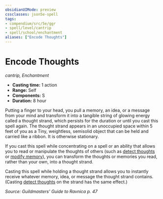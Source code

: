 ```yaml
---
obsidianUIMode: preview
cssclasses: json5e-spell
tags:
- compendium/src/5e/ggr
- spell/level/cantrip
- spell/school/enchantment
aliases: ["Encode Thoughts"]
---
```

# Encode Thoughts
*cantrip, Enchantment*  

- **Casting time:** 1 action
- **Range:** Self
- **Components:** S
- **Duration:** 8 hour

Putting a finger to your head, you pull a memory, an idea, or a message from your mind and transform it into a tangible string of glowing energy called a thought strand, which persists for the duration or until you cast this spell again. The thought strand appears in an unoccupied space within 5 feet of you as a Tiny, weightless, semisolid object that can be held and carried like a ribbon. It is otherwise stationary.

If you cast this spell while concentrating on a spell or an ability that allows you to read or manipulate the thoughts of others (such as [detect thoughts](z_compendium/spells/detect-thoughts.md) or [modify memory](z_compendium/spells/modify-memory.md)), you can transform the thoughts or memories you read, rather than your own, into a thought strand.

Casting this spell while holding a thought strand allows you to instantly receive whatever memory, idea, or message the thought strand contains. (Casting [detect thoughts](z_compendium/spells/detect-thoughts.md) on the strand has the same effect.)

*Source: Guildmasters' Guide to Ravnica p. 47*